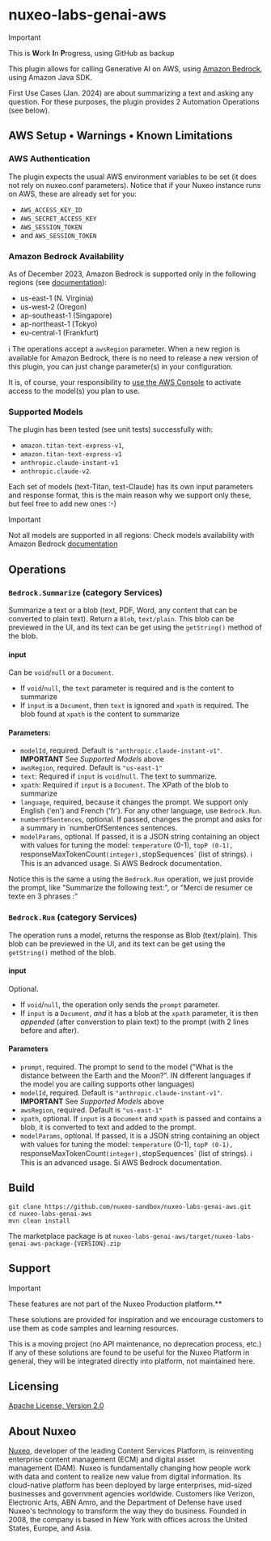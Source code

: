 # nuxeo-labs-genai-aws

> [!IMPORTANT]
> This is **W**ork **I**n **P**rogress, using GitHub as backup

This plugin allows for calling Generative AI on AWS, using [Amazon Bedrock](https://docs.aws.amazon.com/bedrock/latest/userguide/what-is-bedrock.html), using Amazon Java SDK.

First Use Cases (Jan. 2024) are about summarizing a text and asking any question. For these purposes, the plugin provides 2 Automation Operations (see below).

## AWS Setup • Warnings • Known Limitations

### AWS Authentication
The plugin expects the usual AWS environment variables to be set (it does not rely on nuxeo.conf parameters). Notice that if your Nuxeo instance runs on AWS, these are already set for you:

* `AWS_ACCESS_KEY_ID`
* `AWS_SECRET_ACCESS_KEY`
* `AWS_SESSION_TOKEN`
* and `AWS_SESSION_TOKEN`

### Amazon Bedrock Availability

As of December 2023, Amazon Bedrock is supported only in the following regions (see [documentation](https://docs.aws.amazon.com/general/latest/gr/bedrock.html#bedrock_region)):

* us-east-1 (N. Virginia)
* us-west-2 (Oregon)
* ap-southeast-1 (Singapore)
* ap-northeast-1 (Tokyo)
* eu-central-1 (Frankfurt)

ℹ️ The operations accept a `awsRegion` parameter. When a new region is available for Amazon Bedrock, there is no need to release a new version of this plugin, you can just change parameter(s) in your configuration.

It is, of course, your responsibility to [use the AWS Console](https://us-east-1.console.aws.amazon.com/bedrock/home?region=us-east-1#/modelaccess) to activate access to the model(s) you plan to use.


### Supported Models
The plugin has been tested (see unit tests) successfully with:
* `amazon.titan-text-express-v1`,
* `amazon.titan-text-express-v1`
* `anthropic.claude-instant-v1`
* `anthropic.claude-v2`.

Each set of models (text-Titan, text-Claude) has its own input parameters and response format, this is the main reason why we support only these, but feel free to add new ones :-)


> [!IMPORTANT]
> Not all models are supported in all regions: Check models availability with Amazon Bedrock [documentation](https://docs.aws.amazon.com/bedrock/latest/userguide/models-supported.html)


## Operations

### `Bedrock.Summarize` (category Services)
Summarize a text or a blob (text, PDF, Word, any content that can be converted to plain text). Return a `Blob`, `text/plain`. This blob can be previewed in the UI, and its text can be get using the `getString()` method of the blob.

#### input
Can be `void`/`null` or a `Document`.
* If `void`/`null`, the `text` parameter is required and is the content to summarize
* If `input` is a `Document`, then `text` is ignored and `xpath` is required. The blob found at `xpath` is the content to summarize


#### Parameters:
* `modelId`, required. Default is `"anthropic.claude-instant-v1"`. **IMPORTANT** See _Supported Models_ above
* `awsRegion`, required. Default is `"us-east-1"`
* `text`: Required if `input` is `void`/`null`. The text to summarize.
* `xpath`: Required if `input` is a `Document`. The XPath of the blob to summarize
* `language`, required, because it changes the prompt. We support only English ('en') and French ('fr'). For any other language, use `Bedrock.Run`.
* `numberOfSentences`, optional. If passed, changes the prompt and asks for a summary in `numberOfSentences sentences.
* `modelParams`, optional. If passed, it is a JSON string containing an object with values for tuning the model: `temperature` (0-1), `topP (0-1), `responseMaxTokenCount` (integer), `stopSequences` (list of strings). ℹ️ This is an advanced usage. Si AWS Bedrock documentation.

Notice this is the same a using the `Bedrock.Run` operation, we just provide the prompt, like "Summarize the following text:", or "Merci de resumer ce texte en 3 phrases :"


### `Bedrock.Run` (category Services)

The operation runs a model, returns the response as Blob (text/plain). This blob can be previewed in the UI, and its text can be get using the `getString()` method of the blob.

#### input
Optional.
* If `void`/`null`, the operation only sends the `prompt` parameter.
* If `input` is a `Document`, _and_ it has a blob at the `xpath` parameter, it is then _appended_ (after converstion to plain text) to the prompt (with 2 lines before and after).

#### Parameters
* `prompt`, required. The prompt to send to the model ("What is the distance between the Earth and the Moon?". IN different languages if the model you are calling supports other languages)
* `modelId`, required. Default is `"anthropic.claude-instant-v1"`. **IMPORTANT** See _Supported Models_ above
* `awsRegion`, required. Default is `"us-east-1"`
* `xpath`, optional. If `input` is a `Document` and `xpath` is passed and contains a blob, it is converted to text and added to the prompt.
* `modelParams`, optional. If passed, it is a JSON string containing an object with values for tuning the model: `temperature` (0-1), `topP (0-1), `responseMaxTokenCount` (integer), `stopSequences` (list of strings). ℹ️ This is an advanced usage. Si AWS Bedrock documentation.


## Build

```
git clone https://github.com/nuxeo-sandbox/nuxeo-labs-genai-aws.git
cd nuxeo-labs-genai-aws
mvn clean install
```

The marketplace package is at `nuxeo-labs-genai-aws/target/nuxeo-labs-genai-aws-package-{VERSION}.zip`


## Support

> [!IMPORTANT]
> These features are not part of the Nuxeo Production platform.**

These solutions are provided for inspiration and we encourage customers to use them as code samples and learning resources.

This is a moving project (no API maintenance, no deprecation process, etc.) If any of these solutions are found to be useful for the Nuxeo Platform in general, they will be integrated directly into platform, not maintained here.


## Licensing

[Apache License, Version 2.0](http://www.apache.org/licenses/LICENSE-2.0)


## About Nuxeo

[Nuxeo](www.nuxeo.com), developer of the leading Content Services Platform, is reinventing enterprise content management (ECM) and digital asset management (DAM). Nuxeo is fundamentally changing how people work with data and content to realize new value from digital information. Its cloud-native platform has been deployed by large enterprises, mid-sized businesses and government agencies worldwide. Customers like Verizon, Electronic Arts, ABN Amro, and the Department of Defense have used Nuxeo's technology to transform the way they do business. Founded in 2008, the company is based in New York with offices across the United States, Europe, and Asia.
